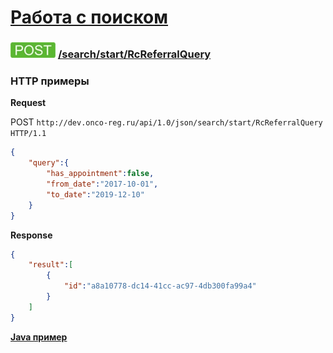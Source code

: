 [Работа с поиском](../../../index.md)
=====================================

### ![POST](../../../../../img/post.png) [/search/start/RcReferralQuery](../index.md)

### HTTP примеры

**Request**

POST `http://dev.onco-reg.ru/api/1.0/json/search/start/RcReferralQuery HTTP/1.1`
```json
{
    "query":{
        "has_appointment":false,
        "from_date":"2017-10-01",
        "to_date":"2019-12-10"
    }
}
```

**Response**

```json
{
    "result":[
        {
            "id":"a8a10778-dc14-41cc-ac97-4db300fa99a4"
        }
    ]
}
```

**[Java пример](RcReferralQueryJava.md)**